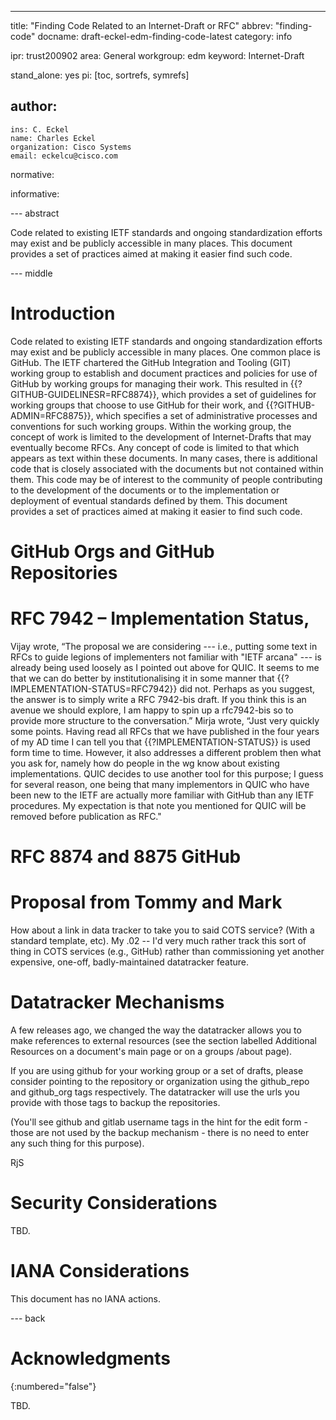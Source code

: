 ---
title: "Finding Code Related to an Internet-Draft or RFC"
abbrev: "finding-code"
docname: draft-eckel-edm-finding-code-latest
category: info

ipr: trust200902
area: General
workgroup: edm
keyword: Internet-Draft

stand_alone: yes
pi: [toc, sortrefs, symrefs]

author:
 -
    ins: C. Eckel
    name: Charles Eckel
    organization: Cisco Systems
    email: eckelcu@cisco.com

normative:

informative:

--- abstract

Code related to existing IETF standards and ongoing standardization efforts may exist and be publicly accessible in many places. This document provides a set of practices aimed at making it easier find such code.

--- middle

# Introduction

Code related to existing IETF standards and ongoing standardization efforts may exist and be publicly accessible in many places. One common place is GitHub. The IETF chartered the GitHub Integration and Tooling (GIT) working group to establish and document practices and policies for use of GitHub by working groups for managing their work. This resulted in {{?GITHUB-GUIDELINESR=RFC8874}}, which provides a set of guidelines for working groups that choose to use GitHub for their work, and {{?GITHUB-ADMIN=RFC8875}}, which specifies a set of administrative processes and conventions for such working groups. Within the working group, the concept of work is limited to the development of Internet-Drafts that may eventually become RFCs. Any concept of code is limited to that which appears as text within these documents. In many cases, there is additional code that is closely associated with the documents but not contained within them. This code may be of interest to the community of people contributing to the development of the documents or to the implementation or deployment of eventual standards defined by them. This document provides a set of practices aimed at making it easier to find such code.

# GitHub Orgs and GitHub Repositories

# RFC 7942 – Implementation Status,

Vijay wrote, “The proposal we are considering --- i.e., putting some text in RFCs to guide legions of implementers not familiar with "IETF arcana" --- is already being used loosely as I pointed out above for QUIC.  It seems to me that we can do better by institutionalising it in some manner that {{?IMPLEMENTATION-STATUS=RFC7942}} did not. Perhaps as you suggest, the answer is to simply write a RFC 7942-bis draft.  If you think this is an avenue we should explore, I am happy to spin up a rfc7942-bis  so to provide more structure to the conversation.”
Mirja wrote, “Just very quickly some points. Having read all RFCs that we have published in the four years of my AD time I can tell you that {{?IMPLEMENTATION-STATUS}} is used form time to time. However, it also addresses a different problem then what you ask for, namely how do people in the wg know about existing implementations. QUIC decides to use another tool for this purpose; I guess for several reason, one being that many implementors in QUIC who have been new to the IETF are actually more familiar with GitHub than any IETF procedures. My expectation is that note you mentioned for QUIC will be removed before publication as RFC."

# RFC 8874 and 8875 GitHub

# Proposal from Tommy and Mark
How about a link in data tracker to take you to said COTS service? (With a standard template, etc).
My .02 -- I'd very much rather track this sort of thing in COTS services (e.g., GitHub) rather than commissioning yet another expensive, one-off, badly-maintained datatracker feature.

# Datatracker Mechanisms
A few releases ago, we changed the way the datatracker allows you to
make references to external resources (see the section labelled
Additional Resources on a document's main page or on a groups /about page).

If you are using github for your working group or a set of drafts,
please consider pointing to the repository or organization using the
github_repo and github_org tags respectively. The datatracker will use
the urls you provide with those tags to backup the repositories.

(You'll see github and gitlab username tags in the hint for the edit
form - those are not used by the backup mechanism - there is no need to
enter any such thing for this purpose).

RjS


# Security Considerations

TBD.


# IANA Considerations

This document has no IANA actions.



--- back

# Acknowledgments
{:numbered="false"}

TBD.
